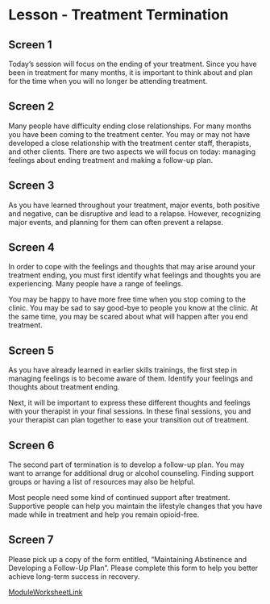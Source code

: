 # Lesson - Treatment Termination

## Screen 1
Today’s session will focus on the ending of your treatment.  Since you have been in treatment for many months, it is important to think about and plan for the time when you will no longer be attending treatment.

## Screen 2
Many people have difficulty ending close relationships.  For many months you have been coming to the treatment center.  You may or may not have developed a close relationship with the treatment center staff, therapists, and other clients.  There are two aspects we will focus on today: managing feelings about ending treatment and making a follow-up plan.

## Screen 3
As you have learned throughout your treatment, major events, both positive and negative, can be disruptive and lead to a relapse.  However, recognizing major events, and planning for them can often prevent a relapse.

## Screen 4
In order to cope with the feelings and thoughts that may arise around your treatment ending, you must first identify what feelings and thoughts you are experiencing.  Many people have a range of feelings.

You may be happy to have more free time when you stop coming to the clinic.   You may be sad to say good-bye to people you know at the clinic.  At the same time, you may be scared about what will happen after you end treatment.

## Screen 5
As you have already learned in earlier skills trainings, the first step in managing feelings is to become aware of them.  Identify your feelings and thoughts about treatment ending.

Next, it will be important to express these different thoughts and feelings with your therapist in your final sessions.  In these final sessions, you and your therapist can plan together to ease your transition out of treatment.

## Screen 6
The second part of termination is to develop a follow-up plan.  You may want to arrange for additional drug or alcohol counseling.  Finding support groups or having a list of resources may also be helpful.

Most people need some kind of continued support after treatment.  Supportive people can help you maintain the lifestyle changes that you have made while in treatment and help you remain opioid-free.

## Screen 7
Please pick up a copy of the form entitled, “Maintaining Abstinence and Developing a Follow-Up Plan”.  Please complete this form to help you better achieve long-term success in recovery.

[ModuleWorksheetLink](MaintainingAbstinence.pdf)

